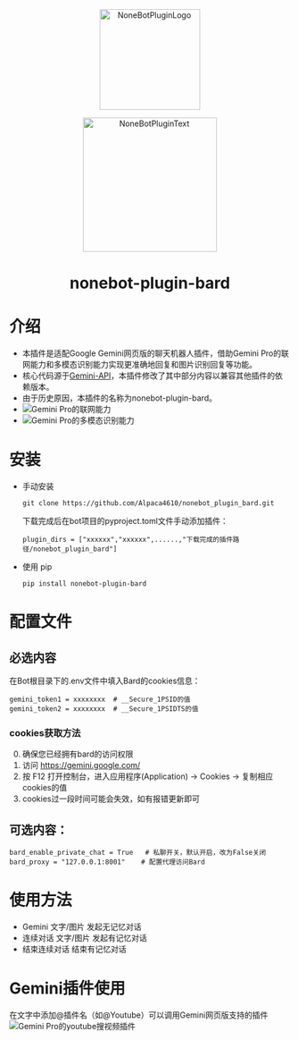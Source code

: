 <div align="center">
  <a href="https://v2.nonebot.dev/store"><img src="https://github.com/A-kirami/nonebot-plugin-template/blob/resources/nbp_logo.png" width="180" height="180" alt="NoneBotPluginLogo"></a>
  <br>
  <p><img src="https://github.com/A-kirami/nonebot-plugin-template/blob/resources/NoneBotPlugin.svg" width="240" alt="NoneBotPluginText"></p>
</div>

<div align="center">

# nonebot-plugin-bard
</div>

# 介绍
- 本插件是适配Google Gemini网页版的聊天机器人插件，借助Gemini Pro的联网能力和多模态识别能力实现更准确地回复和图片识别回复等功能。
- 核心代码源于[Gemini-API](https://github.com/HanaokaYuzu/Gemini-API)，本插件修改了其中部分内容以兼容其他插件的依赖版本。
- 由于历史原因，本插件的名称为nonebot-plugin-bard。
- ![Gemini Pro的联网能力](nonebot_plugin_bard/images/demo2.jpg)
- ![Gemini Pro的多模态识别能力](nonebot_plugin_bard/images/demo1.jpg)
# 安装

* 手动安装
  ```
  git clone https://github.com/Alpaca4610/nonebot_plugin_bard.git
  ```

  下载完成后在bot项目的pyproject.toml文件手动添加插件：

  ```
  plugin_dirs = ["xxxxxx","xxxxxx",......,"下载完成的插件路径/nonebot_plugin_bard"]
  ```
* 使用 pip
  ```
  pip install nonebot-plugin-bard
  ```

# 配置文件

## 必选内容
在Bot根目录下的.env文件中填入Bard的cookies信息：
```
gemini_token1 = xxxxxxxx  # __Secure_1PSID的值
gemini_token2 = xxxxxxxx  # __Secure_1PSIDTS的值
```
<a id='cookies'></a>
### cookies获取方法
0. 确保您已经拥有bard的访问权限
1. 访问 https://gemini.google.com/
2. 按 F12 打开控制台，进入应用程序(Application) → Cookies → 复制相应cookies的值
3. cookies过一段时间可能会失效，如有报错更新即可

##  可选内容：
```
bard_enable_private_chat = True   # 私聊开关，默认开启，改为False关闭
bard_proxy = "127.0.0.1:8001"    # 配置代理访问Bard
```

# 使用方法
- Gemini 文字/图片  发起无记忆对话
- 连续对话 文字/图片  发起有记忆对话
- 结束连续对话   结束有记忆对话
  
# Gemini插件使用
在文字中添加@插件名（如@Youtube）可以调用Gemini网页版支持的插件
![Gemini Pro的youtube搜视频插件](nonebot_plugin_bard/images/demo3.jpg)
